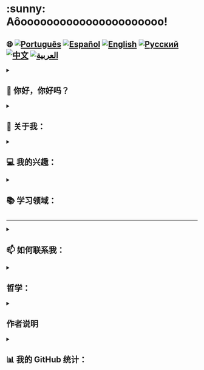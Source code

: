 <h1>:sunny: Aôoooooooooooooooooooooo! </h1>

## 🌐 [![Português](https://img.shields.io/badge/Português-green)](https://github.com/SamuelRocha91/SamuelRocha91/blob/main/README.md) [![Español](https://img.shields.io/badge/Español-yellow)](https://github.com/SamuelRocha91/SamuelRocha91/blob/main/README_SP.MD) [![English](https://img.shields.io/badge/English-blue)](https://github.com/SamuelRocha91/SamuelRocha91/blob/main/README_EN.MD) [![Русский](https://img.shields.io/badge/Русский-lightgrey)](https://github.com/SamuelRocha91/SamuelRocha91/blob/main/README_язык.md) [![中文](https://img.shields.io/badge/中文-red)](https://github.com/SamuelRocha91/SamuelRocha91/blob/main/README_华语.md) [![العربية](https://img.shields.io/badge/العربية-orange)](https://github.com/SamuelRocha91/SamuelRocha91/blob/main/README_ar.md)



<details>
<summary> <h2>👋 你好，你好吗？ </h2> </summary>
<br>

<div>
  <p>我可以帮你什么？ </p>
  <p>我的GitHub不断变化 🏃</p>
  <p>以下是当前的代码库标准化（或正在实施中🫠️）</p>

<summary><h2> 🎭️ React 项目 </h2> </summary>

- 🎮 [Trivia](https://github.com/SamuelRocha91/trivia_game/blob/main/README_ch.md)
- 🐣 [Pokedex](https://github.com/SamuelRocha91/pokedex/blob/main/README_ch.md)
- 🏪 [前端在线商店](https://github.com/SamuelRocha91/project-frontend-online-store/blob/main/README_ch.md)
- 👛 [费用组织者](https://github.com/SamuelRocha91/project-trybewallet/blob/main/README_ch.md)
- 🌶️ [Recipes App](https://github.com/SamuelRocha91/ProjectRecipesApp/blob/main/README_ch.md)

<summary><h2> 🪢️ Node 项目 </h2> </summary>

- 🗡️ [Trybe Smith](https://github.com/SamuelRocha91/TrybeSmith/blob/main/README_ch.md)
- 🪧 [Blogs Api](https://github.com/SamuelRocha91/BlogsApi/blob/main/README_ch.md)
- 🐉 [Trybers and Dragons](https://github.com/SamuelRocha91/trybeAndDragons/blob/main/README_ch.md)
- ⚽ [Typescript FootBall API](https://github.com/SamuelRocha91/trybeFutebolClube/blob/main/README_ch.md)

<summary><h2> 👶️ 初学者项目 </h2> </summary>

- 🖥️ [二进制转换器](https://github.com/SamuelRocha91/Bin2Dec/blob/main/README_ch.md)
- 🎨 [像素艺术](https://github.com/SamuelRocha91/PixelsArt/blob/main/README_ch.md)
- 📝 [待办事项列表](https://github.com/SamuelRocha91/TodoList/blob/main/README_ch.md)
- 🧮 [计算器](https://github.com/SamuelRocha91/calculator/blob/main/README_ch.md)
- 🦖 [表情包生成器](https://github.com/SamuelRocha91/memeGenerator/blob/main/README_ch.md)
- 🪐 [星球大战星球](https://github.com/SamuelRocha91/javascriptStarWarsPlanets/blob/main/README_ch.md)

<summary><h2> 🔋️ 全栈项目 </h2> </summary>

### 交付
  - 💎 [交付后端](https://github.com/SamuelRocha91/delivery_back/blob/main/README_ch.md) - 交付平台的后端应用程序
  - 🛒 [Consumy 应用程序](https://github.com/SamuelRocha91/consumy/blob/main/README_ch.md) - 消费者应用程序
  - 👨‍💼 [卖方应用程序](https://github.com/SamuelRocha91/seller_application/blob/main/README_ch.md) - 卖方应用程序
  - 💲 [Paymenty API](https://github.com/SamuelRocha91/paymenty/blob/main/README_ch.md) - 支付 API

### 测量 API
  - 📏 [React 精度应用](https://github.com/SamuelRocha91/precisionReactApplication/blob/main/README_ch.md) - 注册气体和水测量的界面
  - 🤖 [Node API](https://github.com/SamuelRocha91/apiMeasureWaterAndGas/blob/main/README_ch.md) - 测量和消费注册 API

<hr/>
<summary><h2> ☕️ Java 项目 </h2> </summary>

- 🌾 [Agrix Java 项目 - 农场管理](https://github.com/SamuelRocha91/Agrix/blob/main/README_ch.md) 
- 🏛️ [博物馆定位器](https://github.com/SamuelRocha91/localizadorDeMuseus/blob/main/README_ch.md)
- 📃 [进步规则](https://github.com/SamuelRocha91/project_rule_of_progression/blob/main/README_ch.md)
- 🗳️ [投票系统](https://github.com/SamuelRocha91/sistemaDeVotacao/blob/main/README_ch.md)

<summary><h2> 📱️ Kotlin 项目 </h2> </summary>

- 📜 [虚拟菜单](https://github.com/SamuelRocha91/kotlinVirtualMenu/blob/main/README_ch.md)
- ☀️ [天气应用](https://github.com/SamuelRocha91/kotlinWeatherApp/blob/main/README_ch.md)
- 💱 [Kotlin 汇率](https://github.com/SamuelRocha91/kotlinExchangeRate/blob/main/README_ch.md)
- 👤 [社交登录](https://github.com/SamuelRocha91/kotlinLoginSocial/blob/main/README_ch.md)

<summary><h2> 🔴️ Ruby 项目 </h2> </summary>

- 📽️ [Rails 电影](https://github.com/SamuelRocha91/rails_movies_catalog/blob/main/README_ch.md)
- 👩‍⚖️ [Odin 练习](https://github.com/SamuelRocha91/ruby_exercises/blob/main/README_ch.md)

<summary><h2> 🎲️ 数据库 </h2> </summary>

- 🚗️ [租车](https://github.com/SamuelRocha91/dbRentalCar/blob/main/README_ch.md)

<summary><h2> 🐍️ Python 项目 </h2> </summary>

- 7⃣️ [算法](https://github.com/SamuelRocha91/Algorithms/blob/main/README_ch.md)
- 🍲️ [餐厅订单](https://github.com/SamuelRocha91/restaurantOrders/blob/main/README_ch.md)
- ✍️ [脚本](https://github.com/SamuelRocha91/scripts/blob/main/README_ch.md)
- 🕵️‍♀️ [Trybe 不等于 Google](https://github.com/SamuelRocha91/trybeIsNotGoogle/blob/main/README_ch.md)

</details>
<details>

<summary><h2>🧑 关于我：</h2></summary>
<p>萨缪尔·罗沙，来自巴伊亚🇧🇷，萨尔瓦多⚫🔴，网络开发人员。</p>

[![Full-Stack Web Development Course](https://img.shields.io/badge/-Certified_Web_Developer-blue?style=flat&logo=google-chrome&logoColor=white)](https://www.credential.net/ad5e0984-fa07-41b0-a50b-51cb25fd0010#gs.ffccza)
[![Certified Java Developer](https://img.shields.io/badge/-Certified_Java_Developer-red?style=flat&logo=java&logoColor=white)](https://www.credential.net/b0eedfe8-4280-4cc4-b832-49f1d9426664#gs.ffcj0a)
[![JavaScript Algorithms and Data Structures](https://img.shields.io/badge/-JavaScript_Algorithms_and_Data_Structures-yellow?style=flat&logo=javascript&logoColor=white)](https://www.freecodecamp.org/certification/Sam_sr91/javascript-algorithms-and-data-structures)
</details>

<details>
<summary><h2>💻 我的兴趣：</h2></summary>
<p>愿意交换经验、创建新项目、接受工作邀请和结交新朋友</p>
</details>

<details>

<summary><h2>📚 学习领域：</h2></summary>

### 🖥️ 前端: 
<a href="https://vuejs.org/" target="_blank"><img src="https://img.shields.io/badge/Vue.js-%2335495e.svg?style=flat&logo=vue-dot-js&logoColor=%234FC08D" alt="Vue.js" /></a> 
<a href="https://reactjs.org/" target="_blank"><img src="https://img.shields.io/badge/React-%2320232a.svg?style=flat&logo=react&logoColor=%2361DAFB" alt="React" /></a>

### 📡 后端:
<a href="https://nodejs.org/" target="_blank"><img src="https://img.shields.io/badge/Node.js-43853D?style=flat&logo=node-dot-js&logoColor=white" alt="Node.js" /></a>
<a href="https://spring.io/" target="_blank"><img src="https://img.shields.io/badge/Spring-%236DB33F.svg?style=flat&logo=spring&logoColor=white" alt="Spring" /></a>
<a href="https://rubyonrails.org/" target="_blank"><img src="https://img.shields.io/badge/Ruby_on_Rails-%23CC0000.svg?style=flat&logo=ruby-on-rails&logoColor=white" alt="Ruby on Rails" /></a>

### 📖 编程语言:
<a href="https://www.java.com/" target="_blank"><img src="https://img.shields.io/badge/Java-%23ED8B00.svg?style=flat&logo=java&logoColor=white" alt="Java" /></a>
<a href="https://developer.mozilla.org/en-US/docs/Web/JavaScript" target="_blank"><img src="https://img.shields.io/badge/JavaScript-%23323330.svg?style=flat&logo=javascript&logoColor=%23F7DF1E" alt="JavaScript" /></a>
<a href="https://www.typescriptlang.org/" target="_blank"><img src="https://img.shields.io/badge/TypeScript-%23007ACC.svg?style=flat&logo=typescript&logoColor=white" alt="TypeScript" /></a>
<a href="https://kotlinlang.org/" target="_blank"><img src="https://img.shields.io/badge/Kotlin-%230095D5.svg?style=flat&logo=kotlin&logoColor=white" alt="Kotlin" /></a>

### 💡 其他技术:
<a href="https://www.docker.com/" target="_blank"><img src="https://img.shields.io/badge/Docker-%230db7ed.svg?style=flat&logo=docker&logoColor=white" alt="Docker" /></a>
<a href="https://www.mysql.com/" target="_blank"><img src="https://img.shields.io/badge/MySQL-%2300f.svg?style=flat&logo=mysql&logoColor=white" alt="MySQL" /></a>
<a href="https://expressjs.com/" target="_blank"><img src="https://img.shields.io/badge/Express.js-%23404d59.svg?style=flat&logo=express&logoColor=%2361DAFB" alt="Express.js" /></a>
<a href="https://redux.js.org/" target="_blank"><img src="https://img.shields.io/badge/Redux-%23764ABC.svg?style=flat&logo=redux&logoColor=white" alt="Redux" /></a>
<a href="https://jestjs.io/" target="_blank"><img src="https://img.shields.io/badge/Jest-%23C21325.svg?style=flat&logo=jest&logoColor=white" alt="Jest" /></a>
<a href="https://junit.org/junit5/" target="_blank"><img src="https://img.shields.io/badge/JUnit-%2325A162.svg?style=flat&logo=junit5&logoColor=white" alt="JUnit" /></a>
<a href="https://swagger.io/" target="_blank"><img src="https://img.shields.io/badge/Swagger-%2385EA2D.svg?style=flat&logo=swagger&logoColor=black" alt="Swagger" /></a>
</details>

<hr/>

<details>
<summary><h2>📫 如何联系我：</h2></summary>

[![LinkedIn](https://img.shields.io/badge/LinkedIn-%230077B5.svg?logo=linkedin&logoColor=white)](https://www.linkedin.com/in/samuel-rocha-88278224a/)
[![WhatsApp](https://img.shields.io/badge/WhatsApp-%25D366.svg?logo=whatsapp&logoColor=white)](https://wa.me/71992594946)
[![Email](https://img.shields.io/badge/Email-D14836?logo=gmail&logoColor=white)](mailto:samuel_sr@hotmail.com.br)
[![Discord](https://img.shields.io/badge/Discord-%237289DA.svg?logo=discord&logoColor=white)](https://discordapp.com/users/samuelrocha91#1543)
[![HackerRank](https://img.shields.io/badge/HackerRank-%232EC866.svg?logo=HackerRank&logoColor=white)](https://www.hackerrank.com/profile/samuel_sr)
</details>

<details>
<summary><h2> 哲学：</h2></summary>
  <div style="max-width: 500px; margin: auto;">
  <img src="./cuidadoCOmOTrem.jpeg" style="width: 500px; height: 500px; border-radius: 4px;"/>
</div>

> "让我们前进，做倒立，不回头；毕竟：总有一天火车会到达。" 

> — - 巴伊亚的未知作者 😅️
</details>

<details>
<summary><h2> 作者说明</h2></summary>
 <div style="border: 1px solid #ddd; border-radius: 8px; padding: 16px; background-color: #f9f9f9; margin-top: 8px;">
    <p style="line-height: 1.6; color: #555; font-size: 1.1em; margin: 0; text-align:center">
      我为您所遭受的颜色和表情符号的丰富感到抱歉。这是我试图吸引您注意力的谦卑而恼人的方式，以展现我的奉献和努力。我希望您认识的某个孩子能够读懂这段文字，并对这份混乱表示赞同。谢谢！
    </p>
  </div>
</details>


<details>
<summary><h2>📊 我的 GitHub 统计：</h2></summary>

[![SamuelRocha91 GitHub stats](https://github-readme-stats.vercel.app/api?username=SamuelRocha91)](https://github.com/SamuelRocha91/github-readme-stats)
![Top Langs](https://github-readme-stats.vercel.app/api/top-langs/?username=SamuelRocha91&langs_count=8&layout=compact)

![](https://api.visitorbadge.io/api/VisitorHit?user=SamuelRocha91&repo=SamuelRocha91-visitors-badge&countColor=%237B1E7A)

</details>
